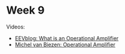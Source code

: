 # Week 9

Videos:
- [EEVblog: What is an Operational Amplifier](https://www.youtube.com/watch?v=7FYHt5XviKc)
- [Michel van Biezen: Operational Amplifier](https://www.youtube.com/playlist?list=PLX2gX-ftPVXXuwvL-aLs3Q2Af3BwnrCyK)